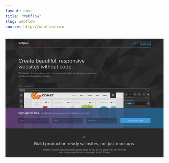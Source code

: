 ```yaml
---
layout: post
title: "Webflow"
slug: webflow
source: http://webflow.com
---
```


<img src="/screenshots/webflow.jpg">
